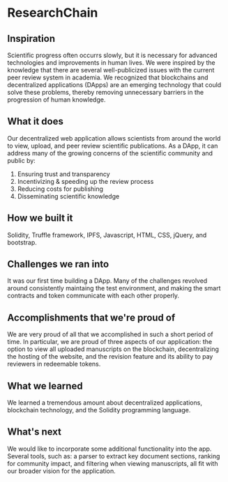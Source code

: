 # ResearchChain

## Inspiration
Scientific progress often occurrs slowly, but it is necessary for advanced technologies and improvements in human lives. We were inspired by the knowledge that there are several well-publicized issues with the current peer review system in academia. We recognized that blockchains and decentralized applications (DApps) are an emerging technology that could solve these problems, thereby removing unnecessary barriers in the progression of human knowledge.

## What it does
Our decentralized web application allows scientists from around the world to view, upload, and peer review scientific publications. As a DApp, it can address many of the growing concerns of the scientific community and public by: 
1. Ensuring trust and transparency
2. Incentivizing & speeding up the review process
3. Reducing costs for publishing
4. Disseminating scientific knowledge

## How we built it
Solidity, Truffle framework, IPFS, Javascript, HTML, CSS, jQuery, and bootstrap. 

## Challenges we ran into
It was our first time building a DApp. Many of the challenges revolved around consistently maintaing the test environment, and making the smart contracts and token communicate with each other properly.

## Accomplishments that we're proud of
We are very proud of all that we accomplished in such a short period of time. In particular, we are proud of three aspects of our application: the option to view all uploaded manuscripts on the blockchain, decentralizing the hosting of the website, and the revision feature and its ability to pay reviewers in redeemable tokens.

## What we learned
We learned a tremendous amount about decentralized applications, blockchain technology, and the Solidity programming language.

## What's next
We would like to incorporate some additional functionality into the app. Several tools, such as: a parser to extract key document sections, ranking for community impact, and filtering when viewing manuscripts, all fit with our broader vision for the application.
